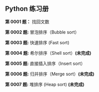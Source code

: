 ## Python 练习册

**第 0001 题：** 找回文数

**第 0002 题:** 冒泡排序（Bubble sort）

**第 0003 题:**  快速排序 (Fast sort)

**第 0004 题:**  希尔排序（Shell sort）**(未完成)**

**第 0005 题:**  直接插入排序（Insert sort）

**第 0006 题:**  归并排序（Merge sort）**(未完成)**

**第 0007 题:**  堆排序 (Heap sort) **(未完成)**



